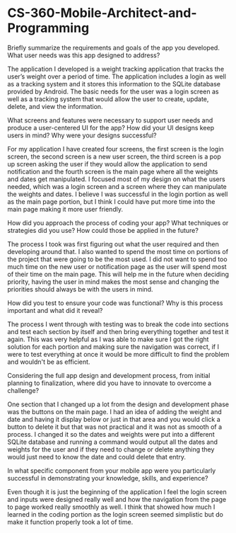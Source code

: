 # CS-360-Mobile-Architect-and-Programming

Briefly summarize the requirements and goals of the app you developed. What user needs was this app designed to address?

The application I developed is a weight tracking application that tracks the user’s weight over a period of time. The application includes a login as well as a tracking system and it stores this information to the SQLite database provided by Android. The basic needs for the user was a login screen as well as a tracking system that would allow the user to create, update, delete, and view the information.


What screens and features were necessary to support user needs and produce a user-centered UI for the app? How did your UI designs keep users in mind? Why were your designs successful?

For my application I have created four screens, the first screen is the login screen, the second screen is a new user screen, the third screen is a pop up screen asking the user if they would allow the application to send notification and the fourth screen is the main page where all the weights and dates get manipulated. I focused most of my design on what the users needed, which was a login screen and a screen where they can manipulate the weights and dates. I believe I was successful in the login portion as well as the main page portion, but I think I could have put more time into the main page making it more user friendly.


How did you approach the process of coding your app? What techniques or strategies did you use? How could those be applied in the future?

The process I took was first figuring out what the user required and then developing around that. I also wanted to spend the most time on portions of the project that were going to be the most used. I did not want to spend too much time on the new user or notification page as the user will spend most of their time on the main page. This will help me in the future when deciding priority, having the user in mind makes the most sense and changing the priorities should always be with the users in mind.


How did you test to ensure your code was functional? Why is this process important and what did it reveal?

The process I went through with testing was to break the code into sections and test each section by itself and then bring everything together and test it again. This was very helpful as I was able to make sure I got the right solution for each portion and making sure the navigation was correct, if I were to test everything at once it would be more difficult to find the problem and wouldn't be as efficient. 


Considering the full app design and development process, from initial planning to finalization, where did you have to innovate to overcome a challenge?

One section that I changed up a lot from the design and development phase was the buttons on the main page. I had an idea of adding the weight and date and having it display below or just in that area and you would click a button to delete it but that was not practical and it was not as smooth of a process. I changed it so the dates and weights were put into a different SQLite database and running a command would output all the dates and weights for the user and if they need to change or delete anything they would just need to know the date and could delete that entry.


In what specific component from your mobile app were you particularly successful in demonstrating your knowledge, skills, and experience?

Even though it is just the beginning of the application I feel the login screen and inputs were designed really well and how the navigation from the page to page worked really smoothly as well. I think that showed how much I learned in the coding portion as the login screen seemed simplistic but do make it function properly took a lot of time.
